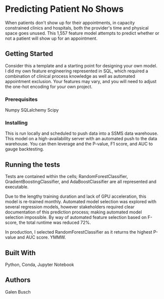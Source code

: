 # Predicting Patient No Shows

When patients don't show up for their appointments, in capacity constrained clinics and hospitals, both the provider's time and physical space goes unused. This 1,557 feature model attempts to predict whether or not a patient will show up for an appointment.

## Getting Started

Consider this a template and a starting point for designing your own model. I did my own feature engineering represented in SQL, which required a combination of clinical process knowledge as well as automated appointment exclusion. Your features may vary, and you will need to adjust the one-hot encoding for your own project.

### Prerequisites

Numpy
SQLalchemy
Scipy

### Installing

This is run locally and scheduled to push data into a SSMS data warehouse. This model on a high-availability server with an automated push to the data warehouse. You can then leverage and the P-value, F1 score, and AUC to gauge backtesting. 

## Running the tests

Tests are contained within the cells; RandomForestClassifier, GradientBoostingClassifier, and AdaBoostClassifier are all represented and executable.

Due to the lengthy training duration and lack of GPU acceleration, this model is re-trained monthly. Automated model selection was explored with several regression models, however stakeholders required clear documentation of this prediction process; making automated model selection impossible. By way of automated feature selection based on F-score, the total runtime was reduced 72%. 

In production, I selected RandomForestClassifier as it returns the highest P-value and AUC score. YMMW.

## Built With

Python,
Conda,
Jupyter Notebook

## Authors

Galen Busch
